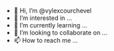 - 👋 Hi, I’m @vylexcourchevel
- 👀 I’m interested in ...
- 🌱 I’m currently learning ...
- 💞️ I’m looking to collaborate on ...
- 📫 How to reach me ...

<!---
vylexcourchevel/vylexcourchevel is a ✨ special ✨ repository because its `README.md` (this file) appears on your GitHub profile.
You can click the Preview link to take a look at your changes.
--->
